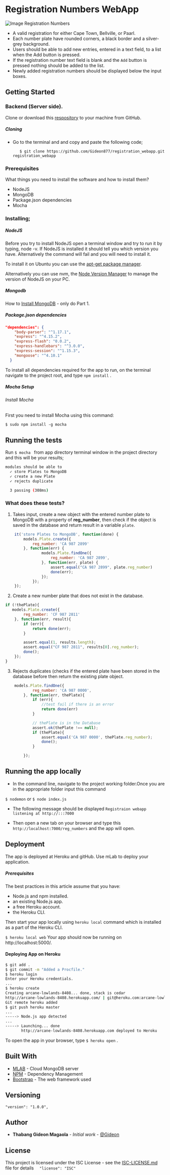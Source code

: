 # Registration Numbers WebApp

![Image Registration Numbers](http://backend-basics.projectcodex.co/reg_number_select_town.jpg)
* A valid registration for either Cape Town, Bellville, or Paarl.
* Each number plate have rounded corners, a black border and a silver-grey background.
* Users should be able to add new entries, entered in a text field, to a list when the Add button is pressed.
* If the registration number text field is blank and the ```Add``` button is pressed nothing should be added to the list.
* Newly added registration numbers should be displayed below the input boxes.

## Getting Started
### Backend (Server side).
Clone or download this [respository](https://github.com/Gideon877/registration_webapp.git) to your machine from GitHub.
  
  
##### Cloning
* Go to the terminal and and copy and paste the following code;
    
         $ git clone https://github.com/Gideon877/registration_webapp.git registration_webapp 


### Prerequisites

What things you need to install the software and how to install them?
* NodeJS
* MongoDB
* Package.json dependencies
* Mocha

### Installing;
##### NodeJS

Before you try to install NodeJS open a terminal window and try to run it by typing, node -v. If NodeJS is installed it should tell you which version you have. Alternatively the command will fail and you will need to install it.

To install it on Ubuntu you can use the [apt-get package manager](https://nodejs.org/en/download/package-manager/#debian-and-ubuntu-based-linux-distributions.md).

Alternatively you can use nvm, the [Node Version Manager](https://github.com/creationix/nvm#install-script.md) to manage the version of NodeJS on your PC.

##### Mongodb

How to [Install MongoDB](https://www.digitalocean.com/community/tutorials/how-to-install-and-secure-mongodb-on-ubuntu-16-04.md) - only do Part 1.

##### Package.json dependencies

```json
"dependencies": {
    "body-parser": "^1.17.1",
    "express": "^4.15.2",
    "express-flash": "0.0.2",
    "express-handlebars": "^3.0.0",
    "express-session": "^1.15.3",
    "mongoose": "^4.10.1"
  }
```

To install all dependencies required for the app to run, on the terminal navigate to the project root, and type  ``` npm install ``` .

##### Mocha Setup
###### Install Mocha
First you need to install Mocha using this command:
```
$ sudo npm install -g mocha
```

## Running the tests

Run ```$ mocha ``` from app directory terminal window in the project directory and this will be your results;

```bash
modules should be able to
  ✓ store Plates to MongoDB
  ✓ create a new Plate
  ✓ rejects duplicate

  3 passing (308ms)
```


### What does these tests?

1) Takes input, create a new object with the entered number plate to MongoDB with a property of **reg_number**, then check if the object is saved in the database and return result in a variable ```plate```.


```javascript
    it('store Plates to MongoDB', function(done) {
        models.Plate.create({
            reg_number: 'CA 987 2899'
        }, function(err) {
                models.Plate.findOne({
                    reg_number: 'CA 987 2899',
                }, function(err, plate) {
                    assert.equal("CA 987 2899", plate.reg_number)
                    done(err);
                });
            });
    });
```

2) Create a new number plate that does not exist in the database.

```javascript
if (!thePlate){
   models.Plate.create({
        reg_number: 'CF 987 2811'
    }, function(err, result){
        if (err){
            return done(err);
        }

        assert.equal(1, results.length);
        assert.equal("CF 987 2811", results[0].reg_number);
        done();
    });
}

```
3) Rejects duplicates (checks if the entered plate have been stored in the database before then return the existing plate object.

```javascript
    models.Plate.findOne({
            reg_number: 'CA 987 0000',
        }, function(err, thePlate){
            if (err){
                //test fail if there is an error
                return done(err)
            }

            // thePlate is in the Database
            assert.ok(thePlate !== null);
            if (thePlate){
                assert.equal('CA 987 0000', thePlate.reg_number);
                done();
            }

        });
```
   
   
## Running the app locally

* In the command line, navigate to the project working folder.Once you are in the appropriate folder input this command

```$ nodemon``` or ```$ node index.js``` 

* The following message should be displayed  ```Registraion webapp listening at http://:::7000```

* Then open a new tab on your browser and type this ``` http://localhost:7000/reg_numbers``` and the app will open.

## Deployment

The app is deployed at Heroku and gitHub.
Use mLab to deploy your application.

##### Prerequisites
The best practices in this article assume that you have:

* Node.js and npm installed.
* an existing Node.js app.
* a free Heroku account.
* the Heroku CLI.

Then start your app locally using ```heroku local``` command which is installed as a part of the Heroku CLI.

``` $ heroku local web ```
Your app should now be running on http://localhost:5000/.

#### Deploying App on Heroku

```bash
$ git add .
$ git commit -m "Added a Procfile."
$ heroku login
Enter your Heroku credentials.
...
$ heroku create
Creating arcane-lowlands-8408... done, stack is cedar
http://arcane-lowlands-8408.herokuapp.com/ | git@heroku.com:arcane-lowlands-8408.git
Git remote heroku added
$ git push heroku master
...
-----> Node.js app detected
...
-----> Launching... done
       http://arcane-lowlands-8408.herokuapp.com deployed to Heroku

```

To open the app in your browser, type ```$ heroku open``` .


## Built With

* [MLAB](https://mlab.com) - Cloud MongoDB server
* [NPM](https://www.npmjs.com) - Dependency Management
* [Bootstrap](https://bootswatch.com/cerulean/) - The web framework used


## Versioning
``` "version": "1.0.0", ```


## Author

* **Thabang Gideon Magaola** - *Initial work* - [@Gideon](https://github.com/Gideon877)

## License

This project is licensed under the ISC License - see the [ISC-LICENSE.md](https://github.com/nevir/readable-licenses/blob/master/markdown/ISC-LICENSE.md) file for details 
```   "license": "ISC" ```

